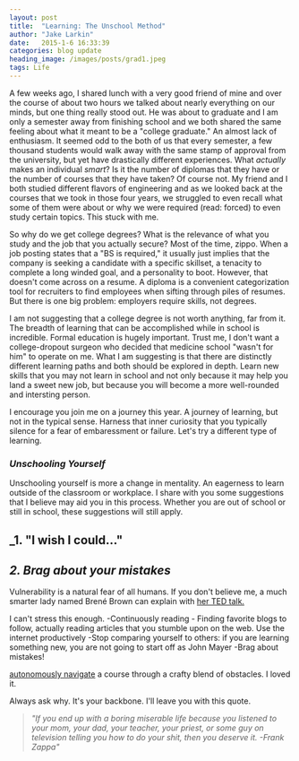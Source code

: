 ```yaml
---
layout: post
title:  "Learning: The Unschool Method"
author: "Jake Larkin"
date:   2015-1-6 16:33:39
categories: blog update
heading_image: /images/posts/grad1.jpeg
tags: Life
---
```

A few weeks ago, I shared lunch with a very good friend of mine and over the course of about two hours we talked about nearly everything on our minds, but one thing really stood out. He was about to graduate and I am only a semester away from finishing school and we both shared the same feeling about what it meant to be a "college graduate." An almost lack of enthusiasm. It seemed odd to the both of us that every semester, a few thousand students would walk away with the same stamp of approval from the university, but yet have drastically different experiences. What *actually* makes an individual *smart*? Is it the number of diplomas that they have or the number of courses that they have taken? Of course not. My friend and I both studied different flavors of engineering and as we looked back at the courses that we took in those four years, we struggled to even recall what some of them were about or why we were required (read: forced) to even study certain topics. This stuck with me. 

So why do we get college degrees? What is the relevance of what you study and the job that you actually secure? Most of the time, zippo. When a job posting states that a "BS is required," it usually just implies that the company is seeking a candidate with a specific skillset, a tenacity to complete a long winded goal, and a personality to boot. However, that doesn't come across on a resume. A diploma is a convenient categorization tool for recruiters to find employees when sifting through piles of resumes. But there is one big problem: employers require skills, not degrees. 

I am not suggesting that a college degree is not worth anything, far from it. The breadth of learning that can be accomplished while in school is incredible. Formal education is hugely important. Trust me, I don't want a college-dropout surgeon who decided that medicine school "wasn't for him" to operate on me. What I am suggesting is that there are distinctly different learning paths and both should be explored in depth. Learn new skills that you may not learn in school and not only because it may help you land a sweet new job, but because you will become a more well-rounded and intersting person. 

I encourage you join me on a journey this year. A journey of learning, but not in the typical sense. Harness that inner curiosity that you typically silence for a fear of embaressment or failure. Let's try a different type of learning. 

### _Unschooling Yourself_

Unschooling yourself is more a change in mentality. An eagerness to learn outside of the classroom or workplace. I share with you some suggestions that I believe may aid you in this process. Whether you are out of school or still in school, these suggestions will still apply.

## _1. "I wish I could..."



## _2. Brag about your mistakes_

Vulnerability is a natural fear of all humans. If you don't believe me, a much smarter lady named Brené Brown can explain with [her TED talk.](http://www.ted.com/talks/brene_brown_on_vulnerability?language=en) 

I can't stress this enough. 
-Continuously reading - Finding favorite blogs to follow, actually reading articles that you stumble upon on the web. Use the internet productively
-Stop comparing yourself to others: if you are learning something new, you are not going to start off as John Mayer
-Brag about mistakes!









[autonomously navigate](https://www.youtube.com/watch?v=E4sgyj9rT7g) a course through a crafty blend of obstacles. I loved it.

Always ask why. It's your backbone. I'll leave you with this quote.

> _"If you end up with a boring miserable life because you listened to your mom, your dad, your teacher, your priest, or some guy on television telling you how to do your shit, then you deserve it.
-Frank Zappa"_



